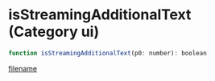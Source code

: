 # isStreamingAdditionalText (Category ui)

```js
function isStreamingAdditionalText(p0: number): boolean
```

[filename](isStreamingAdditionalText_m.md ':include')